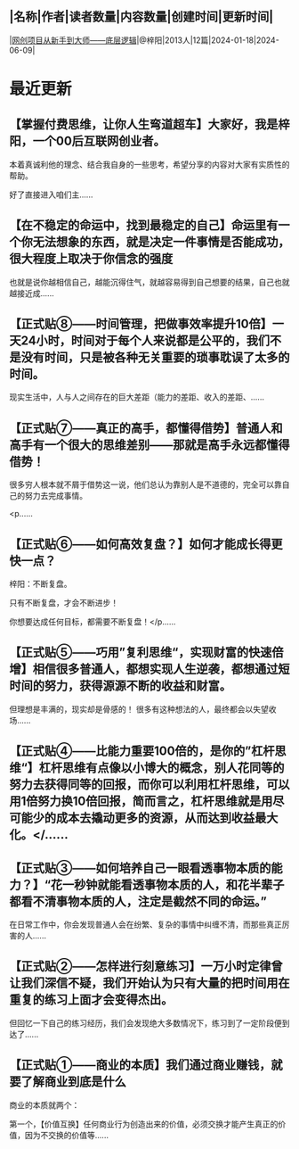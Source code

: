|名称|作者|读者数量|内容数量|创建时间|更新时间|
---
|[网创项目从新手到大师——底层逻辑](https://xiaobot.net/p/ziyang123?refer=0b133df9-27dc-423b-8101-639049001c13)|@梓阳|2013人|12篇|2024-01-18|2024-06-09|

# 最近更新
## 【掌握付费思维，让你人生弯道超车】大家好，我是梓阳，一个00后互联网创业者。

本着真诚利他的理念、结合我自身的一些思考，希望分享的内容对大家有实质性的帮助。

好了直接进入咱们主......
## 【在不稳定的命运中，找到最稳定的自己】命运里有一个你无法想象的东西，就是决定一件事情是否能成功，很大程度上取决于你信念的强度

也就是说你越相信自己，越能沉得住气，就越容易得到自己想要的结果，自己也就越接近成......
## 【正式贴⑧——时间管理，把做事效率提升10倍】一天24小时，时间对于每个人来说都是公平的，我们不是没有时间，只是被各种无关重要的琐事耽误了太多的时间。

现实生活中，人与人之间存在的巨大差距（能力的差距、收入的差距、......
## 【正式贴⑦——真正的高手，都懂得借势】普通人和高手有一个很大的思维差别——那就是高手永远都懂得借势！
很多穷人根本就不屑于借势这一说，他们总认为靠别人是不道德的，完全可以靠自己的努力去完成事情。

<p......
## 【正式贴⑥——如何高效复盘？】如何才能成长得更快一点？

梓阳：不断复盘。

只有不断复盘，才会不断进步！

你想要达成任何目标，都需要不断复盘！</p......
## 【正式贴⑤——巧用”复利思维“，实现财富的快速倍增】相信很多普通人，都想实现人生逆袭，都想通过短时间的努力，获得源源不断的收益和财富。

但理想是丰满的，现实却是骨感的！
很多有这种想法的人，最终都会以失望收场......
## 【正式贴④——比能力重要100倍的，是你的”杠杆思维“】杠杆思维有点像以小博大的概念，别人花同等的努力去获得同等的回报，而你可以利用杠杆思维，可以用1倍努力换10倍回报，简而言之，杠杆思维就是用尽可能少的成本去撬动更多的资源，从而达到收益最大化。</......
## 【正式贴③——如何培养自己一眼看透事物本质的能力？】“花一秒钟就能看透事物本质的人，和花半辈子都看不清事物本质的人，注定是截然不同的命运。”

在日常工作中，你会发现普通人会在纷繁、复杂的事情中纠缠不清，而那些真正厉害的人......
## 【正式贴②——怎样进行刻意练习】一万小时定律曾让我们深信不疑，我们开始认为只有大量的把时间用在重复的练习上面才会变得杰出。

但回忆一下自己的练习经历，我们会发现绝大多数情况下，练习到了一定阶段便到达了......
## 【正式贴➀——商业的本质】我们通过商业赚钱，就要了解商业到底是什么
商业的本质就两个：

第一个，【价值互换】任何商业行为创造出来的价值，必须交换才能产生真正的价值，因为不交换的价值等......

